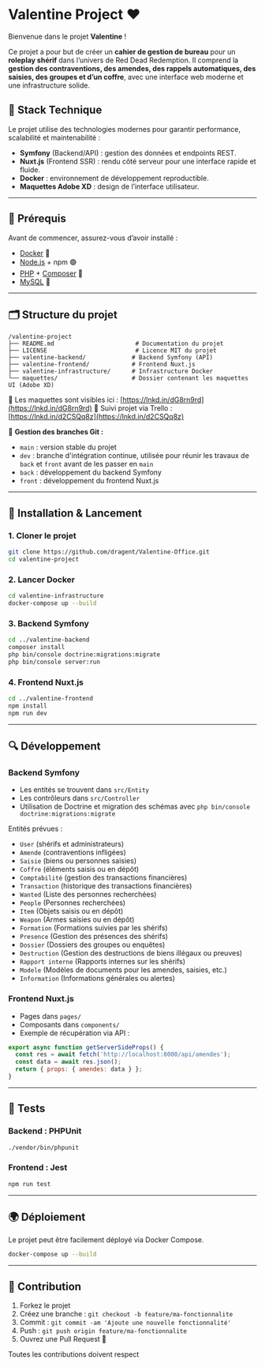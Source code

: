 # Valentine Project ❤️

Bienvenue dans le projet **Valentine** !

Ce projet a pour but de créer un **cahier de gestion de bureau** pour un **roleplay shérif** dans l’univers de Red Dead Redemption. Il comprend la **gestion des contraventions, des amendes, des rappels automatiques, des saisies, des groupes et d’un coffre**, avec une interface web moderne et une infrastructure solide.

## 🧱 Stack Technique

Le projet utilise des technologies modernes pour garantir performance, scalabilité et maintenabilité :

- **Symfony** (Backend/API) : gestion des données et endpoints REST.
- **Nuxt.js** (Frontend SSR) : rendu côté serveur pour une interface rapide et fluide.
- **Docker** : environnement de développement reproductible.
- **Maquettes Adobe XD** : design de l’interface utilisateur.

---

## 🔧 Prérequis

Avant de commencer, assurez-vous d’avoir installé :

- [Docker](https://www.docker.com/get-started) 🐳
- [Node.js](https://nodejs.org/) + npm 🟢
- [PHP](https://www.php.net/) + [Composer](https://getcomposer.org/) 🐘
- [MySQL](https://dev.mysql.com/downloads/) 🐬

---

## 🗂️ Structure du projet

```
/valentine-project 
├── README.md                       # Documentation du projet
├── LICENSE                         # Licence MIT du projet
├── valentine-backend/             # Backend Symfony (API)
├── valentine-frontend/            # Frontend Nuxt.js
├── valentine-infrastructure/      # Infrastructure Docker
└── maquettes/                     # Dossier contenant les maquettes UI (Adobe XD)
```

📁 Les maquettes sont visibles ici : [https://lnkd.in/dG8rn9rd](https://lnkd.in/dG8rn9rd) 📌 Suivi projet via Trello : [https://lnkd.in/d2CSQq8z](https://lnkd.in/d2CSQq8z)

📌 **Gestion des branches Git :**
- `main` : version stable du projet
- `dev` : branche d'intégration continue, utilisée pour réunir les travaux de `back` et `front` avant de les passer en `main`
- `back` : développement du backend Symfony
- `front` : développement du frontend Nuxt.js

---

## 🚀 Installation & Lancement

### 1. Cloner le projet

```bash
git clone https://github.com/dragent/Valentine-Office.git
cd valentine-project
```

### 2. Lancer Docker

```bash
cd valentine-infrastructure
docker-compose up --build
```

### 3. Backend Symfony

```bash
cd ../valentine-backend
composer install
php bin/console doctrine:migrations:migrate
php bin/console server:run
```

### 4. Frontend Nuxt.js

```bash
cd ../valentine-frontend
npm install
npm run dev
```

---

## 🔍 Développement

### Backend Symfony

- Les entités se trouvent dans `src/Entity`
- Les contrôleurs dans `src/Controller`
- Utilisation de Doctrine et migration des schémas avec `php bin/console doctrine:migrations:migrate`

Entités prévues :

- `User` (shérifs et administrateurs)
- `Amende` (contraventions infligées)
- `Saisie` (biens ou personnes saisies)
- `Coffre` (éléments saisis ou en dépôt)
- `Comptabilité` (gestion des transactions financières)
- `Transaction` (historique des transactions financières)
- `Wanted` (Liste des personnes recherchées) 
- `People` (Personnes recherchées)
- `Item` (Objets saisis ou en dépôt)
- `Weapon` (Armes saisies ou en dépôt)
- `Formation` (Formations suivies par les shérifs)
- `Presence` (Gestion des présences des shérifs)
- `Dossier` (Dossiers des groupes ou enquêtes)
- `Destruction` (Gestion des destructions de biens illégaux ou preuves)
- `Rapport interne` (Rapports internes sur les shérifs)
- `Modele` (Modèles de documents pour les amendes, saisies, etc.)
- `Information` (Informations générales ou alertes)


### Frontend Nuxt.js

- Pages dans `pages/`
- Composants dans `components/`
- Exemple de récupération via API :

```js
export async function getServerSideProps() {
  const res = await fetch('http://localhost:8000/api/amendes');
  const data = await res.json();
  return { props: { amendes: data } };
}
```

---

## 🧪 Tests

### Backend : PHPUnit

```bash
./vendor/bin/phpunit
```

### Frontend : Jest

```bash
npm run test
```

---

## 🌍 Déploiement

Le projet peut être facilement déployé via Docker Compose.

```bash
docker-compose up --build
```

---

## 🤝 Contribution

1. Forkez le projet
2. Créez une branche : `git checkout -b feature/ma-fonctionnalite`
3. Commit : `git commit -am 'Ajoute une nouvelle fonctionnalité'`
4. Push : `git push origin feature/ma-fonctionnalite`
5. Ouvrez une Pull Request 🚀

Toutes les contributions doivent respect